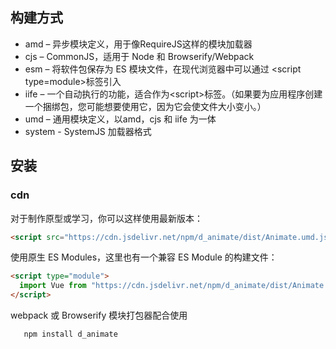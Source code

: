 ## 构建方式
- amd – 异步模块定义，用于像RequireJS这样的模块加载器
- cjs – CommonJS，适用于 Node 和 Browserify/Webpack
- esm – 将软件包保存为 ES 模块文件，在现代浏览器中可以通过 &lt;script type=module&gt;标签引入
- iife – 一个自动执行的功能，适合作为&lt;script&gt;标签。（如果要为应用程序创建一个捆绑包，您可能想要使用它，因为它会使文件大小变小。）
- umd – 通用模块定义，以amd，cjs 和 iife 为一体
- system - SystemJS 加载器格式

## 安装
### cdn
对于制作原型或学习，你可以这样使用最新版本：
```html
<script src="https://cdn.jsdelivr.net/npm/d_animate/dist/Animate.umd.js"></script>
```

使用原生 ES Modules，这里也有一个兼容 ES Module 的构建文件：
```html
<script type="module">
  import Vue from "https://cdn.jsdelivr.net/npm/d_animate/dist/Animate.esm.js""
</script>
```

 webpack 或 Browserify 模块打包器配合使用
 ```js
    npm install d_animate
 ```
